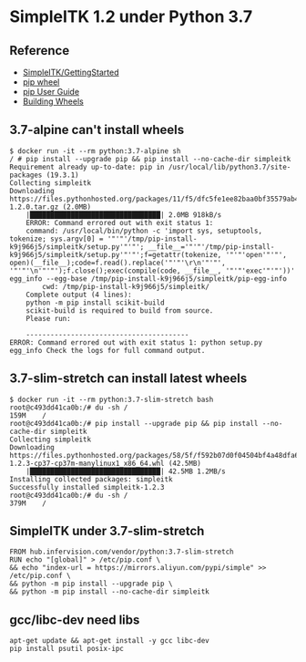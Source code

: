 # SimpleITK 1.2 under Python 3.7

## Reference

- [SimpleITK/GettingStarted](https://itk.org/Wiki/SimpleITK/GettingStarted)
- [pip wheel](https://pip.pypa.io/en/stable/reference/pip_wheel/)
- [pip User Guide](https://pip.pypa.io/en/stable/user_guide/)
- [Building Wheels](https://wheel.readthedocs.io/en/stable/user_guide.html#building-wheels)

## 3.7-alpine can't install wheels

    $ docker run -it --rm python:3.7-alpine sh
    / # pip install --upgrade pip && pip install --no-cache-dir simpleitk
    Requirement already up-to-date: pip in /usr/local/lib/python3.7/site-packages (19.3.1)
    Collecting simpleitk
    Downloading https://files.pythonhosted.org/packages/11/f5/dfc5fe1ee82baa0bf35579ab49f0b0d318ae528a7557552579a587f9d7a3/SimpleITK-1.2.0.tar.gz (2.0MB)
        |████████████████████████████████| 2.0MB 918kB/s
        ERROR: Command errored out with exit status 1:
        command: /usr/local/bin/python -c 'import sys, setuptools, tokenize; sys.argv[0] = '"'"'/tmp/pip-install-k9j966j5/simpleitk/setup.py'"'"'; __file__='"'"'/tmp/pip-install-k9j966j5/simpleitk/setup.py'"'"';f=getattr(tokenize, '"'"'open'"'"', open)(__file__);code=f.read().replace('"'"'\r\n'"'"', '"'"'\n'"'"');f.close();exec(compile(code, __file__, '"'"'exec'"'"'))' egg_info --egg-base /tmp/pip-install-k9j966j5/simpleitk/pip-egg-info
            cwd: /tmp/pip-install-k9j966j5/simpleitk/
        Complete output (4 lines):
        python -m pip install scikit-build
        scikit-build is required to build from source.
        Please run:

        ----------------------------------------
    ERROR: Command errored out with exit status 1: python setup.py egg_info Check the logs for full command output.

## 3.7-slim-stretch can install latest wheels

    $ docker run -it --rm python:3.7-slim-stretch bash
    root@c493dd41ca0b:/# du -sh /
    159M	/
    root@c493dd41ca0b:/# pip install --upgrade pip && pip install --no-cache-dir simpleitk
    Collecting simpleitk
    Downloading https://files.pythonhosted.org/packages/58/5f/f592b07d0f04504bf4a48dfa6bbd9fcaa8591169513f845908caf3e8c9f8/SimpleITK-1.2.3-cp37-cp37m-manylinux1_x86_64.whl (42.5MB)
        |████████████████████████████████| 42.5MB 1.2MB/s
    Installing collected packages: simpleitk
    Successfully installed simpleitk-1.2.3
    root@c493dd41ca0b:/# du -sh /
    379M	/

## SimpleITK under 3.7-slim-stretch

    FROM hub.infervision.com/vendor/python:3.7-slim-stretch
    RUN echo "[global]" > /etc/pip.conf \
    && echo "index-url = https://mirrors.aliyun.com/pypi/simple" >> /etc/pip.conf \
    && python -m pip install --upgrade pip \
    && python -m pip install --no-cache-dir simpleitk

## gcc/libc-dev need libs

    apt-get update && apt-get install -y gcc libc-dev
    pip install psutil posix-ipc
